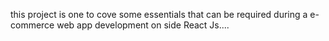 this project is one to cove some essentials that can be required during a e-commerce web app development on side React Js....